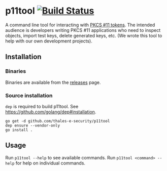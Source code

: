 <!--
Copyright 2018 Thales UK Limited

Permission is hereby granted, free of charge, to any person obtaining a copy of this software and associated
documentation files (the "Software"), to deal in the Software without restriction, including without limitation the
rights to use, copy, modify, merge, publish, distribute, sublicense, and/or sell copies of the Software, and to
permit persons to whom the Software is furnished to do so, subject to the following conditions:

The above copyright notice and this permission notice shall be included in all copies or substantial portions of the
Software.

THE SOFTWARE IS PROVIDED "AS IS", WITHOUT WARRANTY OF ANY KIND, EXPRESS OR IMPLIED, INCLUDING BUT NOT LIMITED TO THE
WARRANTIES OF MERCHANTABILITY, FITNESS FOR A PARTICULAR PURPOSE AND NONINFRINGEMENT. IN NO EVENT SHALL THE AUTHORS OR
COPYRIGHT HOLDERS BE LIABLE FOR ANY CLAIM, DAMAGES OR OTHER LIABILITY, WHETHER IN AN ACTION OF CONTRACT, TORT OR
OTHERWISE, ARISING FROM, OUT OF OR IN CONNECTION WITH THE SOFTWARE OR THE USE OR OTHER DEALINGS IN THE SOFTWARE.
-->

# p11tool [![Build Status](https://travis-ci.com/thales-e-security/p11tool.svg?branch=master)](https://travis-ci.com/thales-e-security/p11tool)

A command line tool for interacting with [PKCS&nbsp;#11 tokens](https://en.wikipedia.org/wiki/PKCS_11). The intended 
audience is developers writing PKCS&nbsp;#11 applications who need to inspect objects, import test keys, delete 
generated keys, etc. (We wrote this tool to help with our own development projects).

## Installation

### Binaries

Binaries are available from the [releases](releases) page.

### Source installation

`dep` is required to build p11tool. See https://github.com/golang/dep#installation.

```
go get -d github.com/thales-e-security/p11tool
dep ensure --vendor-only
go install .
```

## Usage

Run `p11tool --help` to see available commands. Run `p11tool <command> --help` for help on individual commands.
